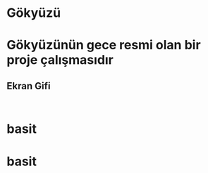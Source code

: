 <h1>Gökyüzü<h1>

Gökyüzünün gece resmi olan bir proje çalışmasıdır

<h2>Ekran Gifi<h2>

![]()
# basit
# basit
